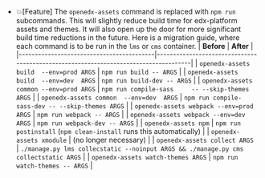 - 💥[Feature] The `openedx-assets` command is replaced with `npm run` subcommands.
  This will slightly reduce build time for edx-platform assets and themes.
  It will also open up the door for more significant build time reductions in the future.
  Here is a migration guide, where each command is to be run in the `lms` or `cms` container.
  | **Before**                               | **After**                                                                           |
  |------------------------------------------|-------------------------------------------------------------------------------------|
  | `openedx-assets build  --env=prod ARGS`  | `npm run build -- ARGS`                                                             |
  | `openedx-assets build  --env=dev  ARGS`  | `npm run build-dev -- ARGS`                                                         |
  | `openedx-assets common --env=prod ARGS`  | `npm run compile-sass     -- --skip-themes ARGS`                                    |
  | `openedx-assets common  --env=dev  ARGS` | `npm run compile-sass-dev -- --skip-themes ARGS`                                    |
  | `openedx-assets webpack --env=prod ARGS` | `npm run webpack -- ARGS`                                                           |
  | `openedx-assets webpack --env=dev  ARGS` | `npm run webpack-dev -- ARGS`                                                       |
  | `openedx-assets npm`                     | `npm run postinstall` (`npm clean-install` runs this automatically)                 |
  | `openedx-assets xmodule`                 | (no longer necessary)                                                               |
  | `openedx-assets collect ARGS`            | `./manage.py lms collecstatic --noinput ARGS && ./manage.py cms collectstatic ARGS` |
  | `openedx-assets watch-themes ARGS`       | `npm run watch-themes -- ARGS`                                                      |
